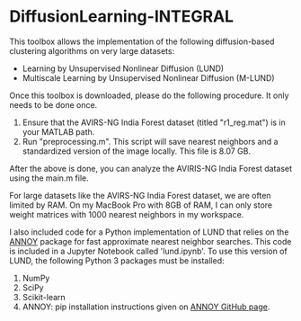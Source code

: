 # DiffusionLearning-INTEGRAL

This toolbox allows the implementation of the following diffusion-based clustering algorithms on very large datasets:

 - Learning by Unsupervised Nonlinear Diffusion (LUND)
 - Multiscale Learning by Unsupervised Nonlinear Diffusion (M-LUND)

Once this toolbox is downloaded, please do the following procedure. It only needs to be done once.

  1. Ensure that the AVIRS-NG India Forest dataset (titled "r1_reg.mat") is in your MATLAB path. 
  2. Run "preprocessing.m". This script will save nearest neighbors and a standardized version of the image locally. This file is 8.07 GB. 

After the above is done, you can analyze the AVIRIS-NG India Forest dataset using the main.m file. 

For large datasets like the AVIRS-NG India Forest dataset, we are often limited by RAM. On my MacBook Pro with 8GB of RAM, I can only store weight matrices with 1000 nearest neighbors in my workspace. 

I also included code for a Python implementation of LUND that relies on the [ANNOY](https://github.com/spotify/annoy) package for fast approximate nearest neighbor searches. This code is included in a Jupyter Notebook called 'lund.ipynb'. To use this version of LUND, the following Python 3 packages must be installed: 

  1. NumPy
  2. SciPy
  3. Scikit-learn
  4. ANNOY: pip installation instructions given on [ANNOY GitHub page](https://github.com/spotify/annoy).
